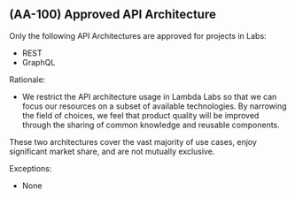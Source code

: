 ## (AA-100) Approved API Architecture
Only the following API Architectures are approved for projects in Labs:

- REST
- GraphQL

Rationale:

- We restrict the API architecture usage in Lambda Labs so that we can focus our resources on a subset of available technologies. By narrowing the field of choices, we feel that product quality will be improved through the sharing of common knowledge and reusable components.

These two architectures cover the vast majority of use cases, enjoy significant market share, and are not mutually exclusive.

Exceptions:

- None

